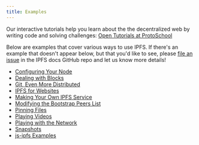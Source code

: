 ```yaml
---
title: Examples
---
```


<div class="alert alert-info">
Our interactive tutorials help you learn about the the decentralized web by writing code and solving challenges:
<a class="button button-primary" href="https://proto.school/#/tutorials" role="button" target="_blank">Open Tutorials at ProtoSchool</a> &nbsp;<i class="fa fa-external-link-square-alt"></i>
</div>

Below are examples that cover various ways to use IPFS. If there's an example that doesn't appear below, but that you'd like to see, please [file an issue](https://github.com/ipfs/docs/issues/new/choose) in the IPFS docs GitHub repo and let us know more details!

- [Configuring Your Node](./config)
- [Dealing with Blocks](./blocks)
- [Git, Even More Distributed](./git)
- [IPFS for Websites](./websites)
- [Making Your Own IPFS Service](./api/service/readme)
- [Modifying the Bootstrap Peers List](./bootstrap)
- [Pinning Files](./pinning)
- [Playing Videos](./videos)
- [Playing with the Network](./network)
- [Snapshots](./snapshots)
- [js-ipfs Examples](https://github.com/ipfs/js-ipfs/tree/master/examples) <i class="fa fa-external-link-square-alt"></i>

